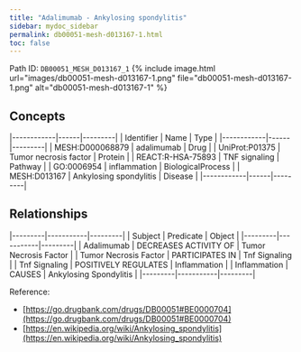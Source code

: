 ```yaml
---
title: "Adalimumab - Ankylosing spondylitis"
sidebar: mydoc_sidebar
permalink: db00051-mesh-d013167-1.html
toc: false 
---
```



Path ID: `DB00051_MESH_D013167_1`
{% include image.html url="images/db00051-mesh-d013167-1.png" file="db00051-mesh-d013167-1.png" alt="db00051-mesh-d013167-1" %}

## Concepts

|------------|------|---------|
| Identifier | Name | Type    |
|------------|------|---------|
| MESH:D000068879 | adalimumab | Drug |
| UniProt:P01375 | Tumor necrosis factor | Protein |
| REACT:R-HSA-75893 | TNF signaling | Pathway |
| GO:0006954 | inflammation | BiologicalProcess |
| MESH:D013167 | Ankylosing spondylitis | Disease |
|------------|------|---------|

## Relationships

|---------|-----------|---------|
| Subject | Predicate | Object  |
|---------|-----------|---------|
| Adalimumab | DECREASES ACTIVITY OF | Tumor Necrosis Factor |
| Tumor Necrosis Factor | PARTICIPATES IN | Tnf Signaling |
| Tnf Signaling | POSITIVELY REGULATES | Inflammation |
| Inflammation | CAUSES | Ankylosing Spondylitis |
|---------|-----------|---------|

Reference: 
  - [https://go.drugbank.com/drugs/DB00051#BE0000704](https://go.drugbank.com/drugs/DB00051#BE0000704)
  - [https://en.wikipedia.org/wiki/Ankylosing_spondylitis](https://en.wikipedia.org/wiki/Ankylosing_spondylitis)

